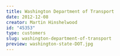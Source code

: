 ```yaml
---
title: Washington Department of Transport
date: 2012-12-08
creator: Martin Hinshelwood
id: "45353"
type: customers
slug: washington-department-of-transport
preview: washington-state-DOT.jpg
---
```

